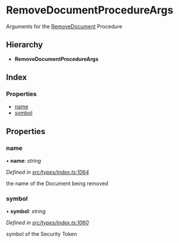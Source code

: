# RemoveDocumentProcedureArgs

Arguments for the [RemoveDocument](../enums/_types_index_.proceduretype.md#removedocument) Procedure

## Hierarchy

* **RemoveDocumentProcedureArgs**

## Index

### Properties

* [name](../interfaces/_types_index_.removedocumentprocedureargs.md#name)
* [symbol](../interfaces/_types_index_.removedocumentprocedureargs.md#symbol)

## Properties

### name

• **name**: _string_

_Defined in_ [_src/types/index.ts:1064_](https://github.com/PolymathNetwork/polymath-sdk/blob/e8bbc1e/src/types/index.ts#L1064)

the name of the Document being removed

### symbol

• **symbol**: _string_

_Defined in_ [_src/types/index.ts:1060_](https://github.com/PolymathNetwork/polymath-sdk/blob/e8bbc1e/src/types/index.ts#L1060)

symbol of the Security Token

